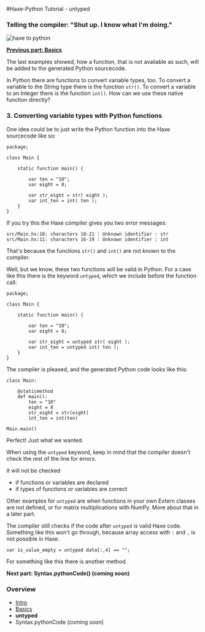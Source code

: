 #Haxe-Python Tutorial - untyped

<h3>Telling the compiler: "Shut up. I know what I'm doing."</h3>

![haxe to python](https://i.imgsafe.org/63afc9b8fb.png)

**[Previous part: Basics](https://steemit.com/programming/@kkaos/haxe-python-tutorial-basics)**

The last examples showed, how a function, that is not available as such, will be added to the generated Python sourcecode. 

In Python there are functions to convert variable types, too. To convert a variable to the String type there is the function `str()`. To convert a variable to an Integer there is the function `int()`. How can we use these native function directly?

<h3>3. Converting variable types with Python functions</h3>

One idea could be to just write the Python function into the Haxe sourcecode like so:

    package;
    
    class Main {
    	
    	static function main() {
    		
    		var ten = "10";
    		var eight = 8;
    		
    		var str_eight = str( eight );
    		var int_ten = int( ten );
    	}
    }

If you try this the Haxe compiler gives you two error messages:

    src/Main.hx:10: characters 18-21 : Unknown identifier : str  
    src/Main.hx:11: characters 16-19 : Unknown identifier : int
    
That's because the functions `str()` and `int()` are not known to the compiler.

Well, but we know, these two functions will be valid in Python. For a case like this there is the keyword `untyped`, which we include before the function call:

    package;
    
    class Main {
    	
    	static function main() {
    		
    		var ten = "10";
    		var eight = 8;
    		
    		var str_eight = untyped str( eight );
    		var int_ten = untyped int( ten );
    	}
    }

The compiler is pleased, and the generated Python code looks like this:

    class Main:
    
    	@staticmethod
    	def main():
    		ten = "10"
    		eight = 8
    		str_eight = str(eight)
    		int_ten = int(ten)
    
    Main.main()

Perfect! Just what we wanted. 

When using the `untyped` keyword, keep in mind that the compiler doesn't check the rest of the line for errors. 

It will not be checked  

* if functions or variables are declared
* if types of functions or variables are correct 

Other examples for `untyped` are when functions in your own Extern classes are not defined, or for matrix multiplications with NumPy. More about that in a later part.

The compiler still checks if the code after `untyped` is valid Haxe code. Something like this won't go through, because array access with `:` and `,` is not possible in Haxe.

    var is_value_empty = untyped data[:,4] == "";

For something like this there is another method.

**Next part: Syntax.pythonCode() (coming soon)**

<h3>Overview</h3>

* [Intro](https://steemit.com/programming/@kkaos/haxe-python-tutorial-intro)
* [Basics](https://steemit.com/programming/@kkaos/haxe-python-tutorial-basics)
* **untyped**
* Syntax.pythonCode (coming soon)
